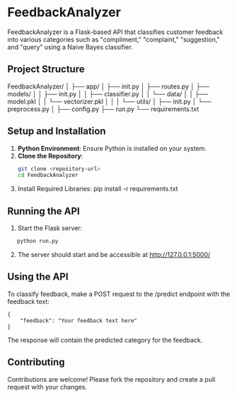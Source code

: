 # FeedbackAnalyzer

FeedbackAnalyzer is a Flask-based API that classifies customer feedback into various categories such as "compliment," "complaint," "suggestion," and "query" using a Naive Bayes classifier.

## Project Structure

FeedbackAnalyzer/
│
├── app/
│ ├── init.py
│ ├── routes.py
│ ├── models/
│ │ ├── init.py
│ │ ├── classifier.py
│ │ └── data/
│ │ ├── model.pkl
│ │ └── vectorizer.pkl
│ │
│ └── utils/
│ ├── init.py
│ └── preprocess.py
│
├── config.py
├── run.py
└── requirements.txt


## Setup and Installation

1. **Python Environment**: Ensure Python is installed on your system.
2. **Clone the Repository**: 
   ```bash
   git clone <repository-url>
   cd FeedbackAnalyzer

1. Install Required Libraries:
    pip install -r requirements.txt

## Running the API
1. Start the Flask server:
 ```bash
    python run.py
```

2. The server should start and be accessible at http://127.0.0.1:5000/

## Using the API

To classify feedback, make a POST request to the /predict endpoint with the feedback text:
```
{
    "feedback": "Your feedback text here"
} 
```
The response will contain the predicted category for the feedback.

## Contributing
Contributions are welcome! Please fork the repository and create a pull request with your changes.